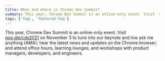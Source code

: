 ```yaml
---
title: When and where is Chrome Dev Summit?
summary: This year, Chrome Dev Summit is an online-only event. Visit  <a href="/devsummit/">goo.gle/cds2021</a> on November 3 to tune into our keynote and live ask me anything (AMA); hear the latest news and updates on the Chrome browser; and
tags: ['faq', 'featured-faq']
---
```


This year, Chrome Dev Summit is an online-only event. Visit [goo.gle/cds2021](/devsummit/) on November 3 to tune into our keynote and live ask me anything (AMA); hear the latest news and updates on the Chrome browser; and attend office hours, learning lounges, and workshops with product managers, developers, and engineers.
